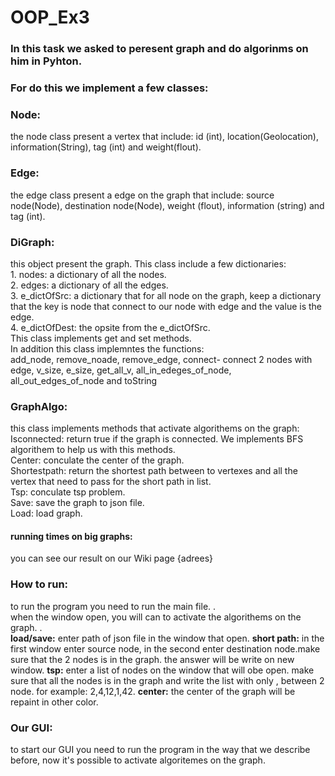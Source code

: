 # OOP_Ex3

### In this task we asked to peresent graph and do algorinms on him in Pyhton.
### For do this we implement a few classes:
### Node: 
the node class present a vertex that include: id (int), location(Geolocation), information(String), tag (int) and weight(flout).<br />	
### Edge:
the edge class present a edge on the graph that include: source node(Node), destination node(Node), weight (flout), information (string) and tag (int).<br /> 
### DiGraph:
this object present the graph. This class include a few dictionaries:<br /> 1. nodes: a dictionary of all the nodes.<br /> 2. edges: a dictionary of all the edges.<br /> 3. e_dictOfSrc: a dictionary that for all node on the graph, keep a dictionary that the key is node that connect to our node with edge and the value is the edge.<br /> 4. e_dictOfDest: the opsite from the e_dictOfSrc.<br /> This class implements get and set methods.<br /> In addition this class implemntes the functions:<br /> add_node, remove_noade, remove_edge,  connect- connect 2 nodes with edge, v_size, e_size, get_all_v, all_in_edeges_of_node, all_out_edges_of_node and toString
### GraphAlgo: 
this class implements methods that activate algorithems on the graph:
Isconnected: return true if the graph is connected. We implements BFS algorithem to help us with this methods.<br />
Center: conculate the center of the graph.<br />
Shortestpath: return the shortest path between to vertexes and all the vertex that need to pass for the short path in list.<br />
Tsp: conculate tsp problem.<br />
Save: save the graph to json file.<br />
Load: load graph.<br />

#### running times on big graphs:
you can see our result on our Wiki page {adrees}

### How to run:
to run the program you need to run the main file. .<br />when the window open, you will can to activate the algorithems on the graph. .<br /> 
**load/save:** enter path of json file in the window that open. **short path:** in the first window enter source node, in the second enter destination node.make sure that the 2 nodes is in the graph. the answer will be write on new window. **tsp:** enter a list of nodes on the window that will obe open. make sure that all the nodes is in the graph and write the list with only , between 2 node. for example: 2,4,12,1,42. **center:** the center of the graph will be repaint in other color.  

### Our GUI:
to start our GUI you need to run the program in the way that we describe before, now it's possible to activate algoritemes on the graph.
